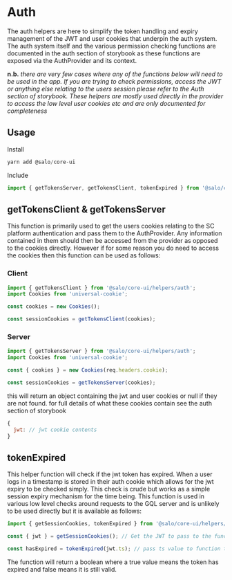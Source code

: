 # Auth

The auth helpers are here to simplify the token handling and expiry management of the JWT and user cookies that underpin the auth system. The auth system itself and the various permission checking functions are documented in the auth section of storybook as these functions are exposed via the AuthProvider and its context.

**n.b.** *there are very few cases where any of the functions below will need to be used in the app. If you are trying to check permissions, access the JWT or anything else relating to the users session please refer to the Auth section of storybook. These helpers are mostly used directly in the provider to access the low level user cookies etc and are only documented for completeness*

## Usage

Install

```javascript
yarn add @salo/core-ui
```

Include

```javascript
import { getTokensServer, getTokensClient, tokenExpired } from '@salo/core-ui/helpers/auth';
```

## getTokensClient & getTokensServer

This function is primarily used to get the users cookies relating to the SC platform authentication and pass them to the AuthProvider. Any information contained in them should then be accessed from the provider as opposed to the cookies directly. However if for some reason you do need to access the cookies then this function can be used as follows: 

### Client

```javascript
import { getTokensClient } from '@salo/core-ui/helpers/auth';
import Cookies from 'universal-cookie';

const cookies = new Cookies();

const sessionCookies = getTokensClient(cookies);
```

### Server

```javascript
import { getTokensServer } from '@salo/core-ui/helpers/auth';
import Cookies from 'universal-cookie';

const { cookies } = new Cookies(req.headers.cookie);

const sessionCookies = getTokensServer(cookies);
```

this will return an object containing the jwt and user cookies or null if they are not found. for full details of what these cookies contain see the auth section of storybook

```javascript
{
  jwt: // jwt cookie contents
}
```

## tokenExpired

This helper function will check if the jwt token has expired. When a user logs in a timestamp is stored in their auth cookie which allows for the jwt expiry to be checked simply. This check is crude but works as a simple session expiry mechanism for the time being. This function is used in various low level checks around requests to the GQL server and is unlikely to be used directly but it is available as follows:

```javascript
import { getSessionCookies, tokenExpired } from '@salo/core-ui/helpers/auth';

const { jwt } = getSessionCookies(); // Get the JWT to pass to the function or grab the  value from the auth context

const hasExpired = tokenExpired(jwt.ts); // pass ts value to function to check if in range
```

The function will return a boolean where a true value means the token has expired and false means it is still valid.